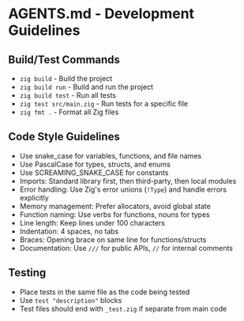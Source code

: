 # AGENTS.md - Development Guidelines

## Build/Test Commands
- `zig build` - Build the project
- `zig build run` - Build and run the project
- `zig build test` - Run all tests
- `zig test src/main.zig` - Run tests for a specific file
- `zig fmt .` - Format all Zig files

## Code Style Guidelines
- Use snake_case for variables, functions, and file names
- Use PascalCase for types, structs, and enums
- Use SCREAMING_SNAKE_CASE for constants
- Imports: Standard library first, then third-party, then local modules
- Error handling: Use Zig's error unions (`!Type`) and handle errors explicitly
- Memory management: Prefer allocators, avoid global state
- Function naming: Use verbs for functions, nouns for types
- Line length: Keep lines under 100 characters
- Indentation: 4 spaces, no tabs
- Braces: Opening brace on same line for functions/structs
- Documentation: Use `///` for public APIs, `//` for internal comments

## Testing
- Place tests in the same file as the code being tested
- Use `test "description"` blocks
- Test files should end with `_test.zig` if separate from main code